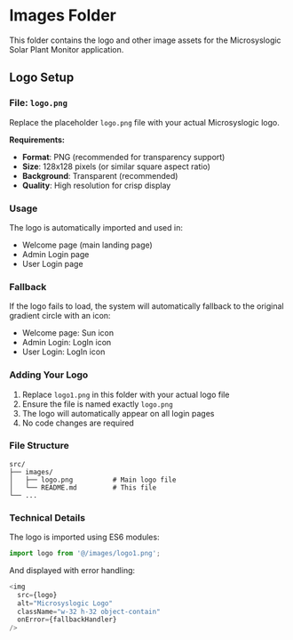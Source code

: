 # Images Folder

This folder contains the logo and other image assets for the Microsyslogic Solar Plant Monitor application.

## Logo Setup

### File: `logo.png`

Replace the placeholder `logo.png` file with your actual Microsyslogic logo.

**Requirements:**
- **Format**: PNG (recommended for transparency support)
- **Size**: 128x128 pixels (or similar square aspect ratio)
- **Background**: Transparent (recommended)
- **Quality**: High resolution for crisp display

### Usage

The logo is automatically imported and used in:
- Welcome page (main landing page)
- Admin Login page
- User Login page

### Fallback

If the logo fails to load, the system will automatically fallback to the original gradient circle with an icon:
- Welcome page: Sun icon
- Admin Login: LogIn icon  
- User Login: LogIn icon

### Adding Your Logo

1. Replace `logo1.png` in this folder with your actual logo file
2. Ensure the file is named exactly `logo.png`
3. The logo will automatically appear on all login pages
4. No code changes are required

### File Structure

```
src/
├── images/
│   ├── logo.png          # Main logo file
│   └── README.md         # This file
└── ...
```

### Technical Details

The logo is imported using ES6 modules:
```typescript
import logo from '@/images/logo1.png';
```

And displayed with error handling:
```typescript
<img 
  src={logo} 
  alt="Microsyslogic Logo" 
  className="w-32 h-32 object-contain"
  onError={fallbackHandler}
/>
```
